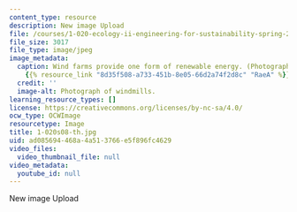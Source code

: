 ```yaml
---
content_type: resource
description: New image Upload
file: /courses/1-020-ecology-ii-engineering-for-sustainability-spring-2008/ad085694468a4a513766e5f896fc4629_1-020s08-th.jpg
file_size: 3017
file_type: image/jpeg
image_metadata:
  caption: Wind farms provide one form of renewable energy. (Photograph courtesy of
    {{% resource_link "8d35f508-a733-451b-8e05-66d2a74f2d8c" "RaeA" %}} on Flickr.)
  credit: ''
  image-alt: Photograph of windmills.
learning_resource_types: []
license: https://creativecommons.org/licenses/by-nc-sa/4.0/
ocw_type: OCWImage
resourcetype: Image
title: 1-020s08-th.jpg
uid: ad085694-468a-4a51-3766-e5f896fc4629
video_files:
  video_thumbnail_file: null
video_metadata:
  youtube_id: null
---
```

New image Upload